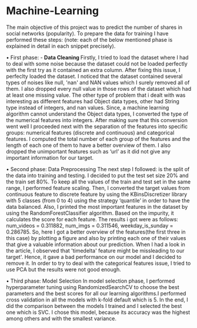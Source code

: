 # Machine-Learning

The main objective of this project was to predict the number of shares in social networks (popularity). To prepare the data for training I have performed these steps: (note: each of the below mentioned phase is explained in detail in each snippet precisely).

•	First phase: -
  <b> Data Cleaning </b>
Firstly, I tried to load the dataset where I had to deal with some noise because the dataset could not be loaded perfectly with the first try as it contained an extra column. After fixing this issue, I perfeclty loaded the dataset. I noticed that the dataset contained several types of noises like null, 'nan' and NAN values which I surely removed all of them. I also dropped every null value in those rows of the dataset which had at least one missing value. The other type of problem that i dealt with was interesting as different features had Object data types, other had String type instead of integers, and nan values. Since, a machine learning algorithm cannot understand the Object data types, I converted the type of the numerical features into integers. After making sure that this conversion went well I proceeded next with the separation of the features into specific groups: numerical features (discrete and continuous) and categorical features. I computed the total number of each group of the features and the length of each one of them to have a better overview of them. I also dropped the unimportant features such as ‘url’ as it did not give any important information for our target.

•	Second phase: Data Preprocessing
The next step I followed: is the split of the data into training and testing. I decided to put the test set size 20% and the train set 80%. To keep all the values of the train and test set in the same range, I performed feature scaling. Then, I converted the target values from continuous feature to discrete feature by using the KBinsDiscretizer library with 5 classes (from 0 to 4) using the strategy ‘quantile’ in order to have the data balanced. Also, I printed the most important features in the dataset by using the RandomForestClassifier algorithm. Based on the impurity, it calculates the score for each feature. The results i got were as follows: num_videos = 0.311882, num_imgs = 0.311546, weekday_is_sunday = 0.286785. So, here I got a better overview of the features(the first three in this case) by plotting a figure and also by printing each one of their values that give a valuable information about our prediction. When I had a look in the article, I observed that 'timedelta' feature might be missleading to our target'. Hence, it gave a bad performance on our model and I decided to remove it. In order to try to deal with the categorical features issue, I tried to use PCA but the results were not good enough.

•	Third phase: Model Selection
In model selection phase, I performed hyperparameter tuning using RandomizedSearchCV to choose the best parameters and the best scores for all our learning algorithms.I performed cross validation in all the models with k-fold default which is 5. In the end, I did the comparison between the models I trained and I selected the best one which is SVC. I chose this model, because its accuracy was the highest among others and with the smallest variance.

